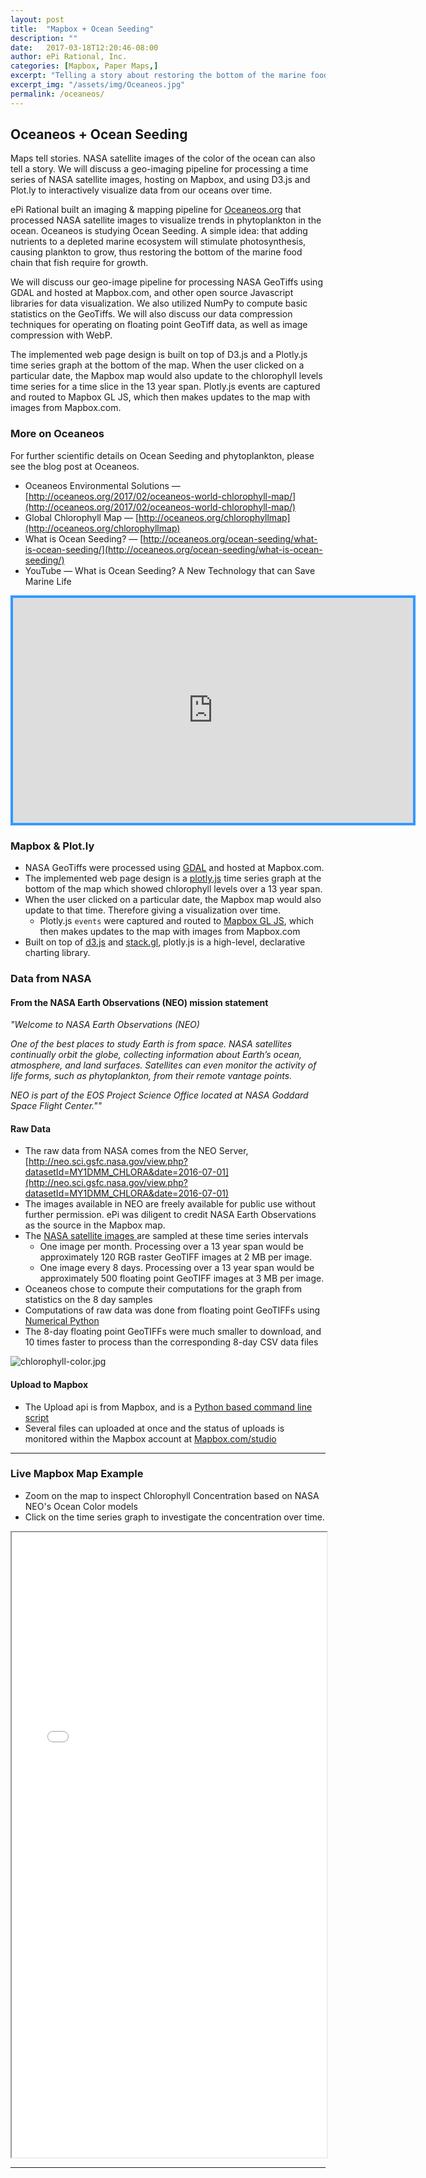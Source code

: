```yaml
---
layout: post
title:  "Mapbox + Ocean Seeding"
description: ""
date:   2017-03-18T12:20:46-08:00
author: ePi Rational, Inc.
categories: [Mapbox, Paper Maps,]
excerpt: "Telling a story about restoring the bottom of the marine food chain."
excerpt_img: "/assets/img/Oceaneos.jpg"
permalink: /oceaneos/
---
```


## Oceaneos + Ocean Seeding

Maps tell stories. NASA satellite images of the color of the ocean can also tell a story. We will discuss a geo-imaging pipeline for processing a time series of NASA satellite images, hosting on Mapbox, and using D3.js and Plot.ly to interactively visualize data from our oceans over time.

ePi Rational built an imaging & mapping pipeline for [Oceaneos.org](http://Oceaneos.org)  that processed NASA satellite images to visualize trends in phytoplankton in the ocean. Oceaneos is studying Ocean Seeding. A simple idea: that adding nutrients to a depleted marine ecosystem will stimulate photosynthesis, causing plankton to grow, thus restoring the bottom of the marine food chain that fish require for growth.

We will discuss our geo-image pipeline for processing NASA GeoTiffs using GDAL and hosted at Mapbox.com, and other open source Javascript libraries for data visualization. We also utilized NumPy to compute basic statistics on the GeoTiffs. We will also discuss our data compression techniques for operating on floating point GeoTiff data, as well as image compression with WebP.

The implemented web page design is built on top of D3.js and a Plotly.js time series graph at the bottom of the map. When the user clicked on a particular date, the Mapbox map would also update to the chlorophyll levels time series for a time slice in the 13 year span. Plotly.js events are captured and routed to Mapbox GL JS, which then makes updates to the map with images from Mapbox.com.


### More on Oceaneos
For further scientific details on Ocean Seeding and phytoplankton, please see the blog post at Oceaneos.

* Oceaneos Environmental Solutions — [http://oceaneos.org/2017/02/oceaneos-world-chlorophyll-map/](http://oceaneos.org/2017/02/oceaneos-world-chlorophyll-map/)
* Global Chlorophyll Map — [http://oceaneos.org/chlorophyllmap](http://oceaneos.org/chlorophyllmap)
* What is Ocean Seeding? — [http://oceaneos.org/ocean-seeding/what-is-ocean-seeding/](http://oceaneos.org/ocean-seeding/what-is-ocean-seeding/)
* YouTube — What is Ocean Seeding? A New Technology that can Save Marine Life

<iframe id="youtube-iframe"
        width="640" height="360"
        src="https://www.youtube.com/embed/xofhzc1NZ8s?enablejsapi=1&origin=http://roblabs.com"
        frameborder="0"
        style="border: solid 4px #3399ff"
></iframe>


### Mapbox & Plot.ly
* NASA GeoTiffs were processed using [GDAL](http://gdal.org) and hosted at Mapbox.com.
* The implemented web page design is a [plotly.js](https://plot.ly/javascript/) time series graph at the bottom of the map which showed chlorophyll levels over a 13 year span.
* When the user clicked on a particular date, the Mapbox map would also update to that time.  Therefore giving a visualization over time.
  * Plotly.js `events` were captured and routed to [Mapbox GL JS](https://www.mapbox.com/mapbox-gl-js/api/), which then makes updates to the map with images from Mapbox.com
* Built on top of [d3.js](https://d3js.org/) and [stack.gl](http://stack.gl/), plotly.js is a high-level, declarative charting library.



### Data from NASA

#### From the NASA Earth Observations (NEO) mission statement

*"Welcome to NASA Earth Observations (NEO)*

*One of the best places to study Earth is from space. NASA satellites continually orbit the globe, collecting information about Earth’s ocean, atmosphere, and land surfaces. Satellites can even monitor the activity of life forms, such as phytoplankton, from their remote vantage points.*

*NEO is part of the EOS Project Science Office located at NASA Goddard Space Flight Center.""*

#### Raw Data

* The raw data from NASA comes from the NEO Server, [http://neo.sci.gsfc.nasa.gov/view.php?datasetId=MY1DMM_CHLORA&date=2016-07-01](http://neo.sci.gsfc.nasa.gov/view.php?datasetId=MY1DMM_CHLORA&date=2016-07-01)
* The images available in NEO are freely available for public use without further permission. ePi was diligent to credit NASA Earth Observations as the source in the Mapbox map.
* The [NASA satellite images ](http://neo.sci.gsfc.nasa.gov/blog/2013/12/23/csv-and-floating-point-geotiffs) are sampled at these time series intervals
  *  One image per month.  Processing over a 13 year span would be approximately 120 RGB raster GeoTIFF images at 2 MB per image.
  *  One image every 8 days.  Processing over a 13 year span would be approximately 500 floating point GeoTIFF images at 3 MB per image.
* Oceaneos chose to compute their computations for the graph from statistics on the 8 day samples
* Computations of raw data was done from floating point GeoTIFFs using [Numerical Python](http://www.numpy.org/)
* The 8-day floating point GeoTIFFs were much smaller to download, and 10 times faster to process than the corresponding 8-day CSV data files

![chlorophyll-color.jpg](/assets/img/chlorophyll-color.jpg)


#### Upload to Mapbox

* The Upload api is from Mapbox, and is a [Python based command line script](https://github.com/mapbox/mapbox-cli-py)
* Several files can uploaded at once and the status of uploads is monitored within the Mapbox account at [Mapbox.com/studio](http://Mapbox.com/studio)



-----

### Live Mapbox Map Example

* Zoom on the map to inspect Chlorophyll Concentration based on NASA NEO's Ocean Color models
* Click on the time series graph to investigate the concentration over time.

<iframe width = "100%" height = "1000" src="/mapbox-show-hide-layers.html">
  <p>Your browser does not support iframes.</p>
</iframe>

-----
[1]:      http://oceaneos.org/2017/02/oceaneos-world-chlorophyll-map/

[tsg]:  http://www.timestampgenerator.com
